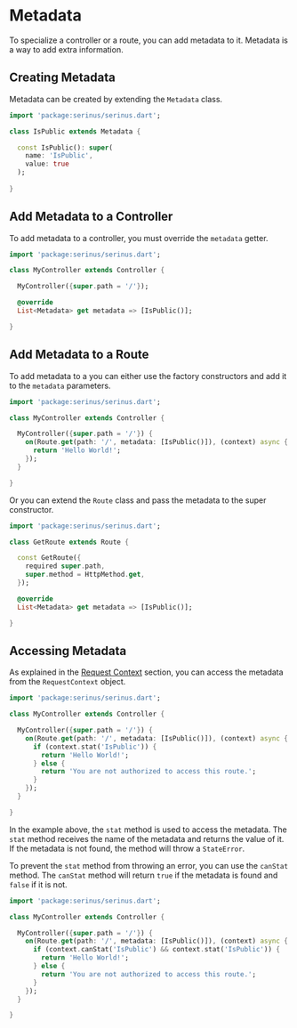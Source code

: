 # Metadata

To specialize a controller or a route, you can add metadata to it. Metadata is a way to add extra information.

## Creating Metadata

Metadata can be created by extending the `Metadata` class.

```dart
import 'package:serinus/serinus.dart';

class IsPublic extends Metadata {

  const IsPublic(): super(
    name: 'IsPublic',
    value: true
  );
  
}
```

## Add Metadata to a Controller

To add metadata to a controller, you must override the `metadata` getter.

```dart
import 'package:serinus/serinus.dart';

class MyController extends Controller {

  MyController({super.path = '/'});

  @override
  List<Metadata> get metadata => [IsPublic()];

}
```

## Add Metadata to a Route

To add metadata to a you can either use the factory constructors and add it to the `metadata` parameters.

```dart
import 'package:serinus/serinus.dart';

class MyController extends Controller {

  MyController({super.path = '/'}) {
    on(Route.get(path: '/', metadata: [IsPublic()]), (context) async {
      return 'Hello World!';
    });
  }

}
```

Or you can extend the `Route` class and pass the metadata to the super constructor.

```dart
import 'package:serinus/serinus.dart';

class GetRoute extends Route {

  const GetRoute({
    required super.path, 
    super.method = HttpMethod.get,
  });

  @override
  List<Metadata> get metadata => [IsPublic()];

}
```

## Accessing Metadata

As explained in the [Request Context](/foundations/request_context.html) section, you can access the metadata from the `RequestContext` object.

```dart
import 'package:serinus/serinus.dart';

class MyController extends Controller {

  MyController({super.path = '/'}) {
    on(Route.get(path: '/', metadata: [IsPublic()]), (context) async {
      if (context.stat('IsPublic')) {
        return 'Hello World!';
      } else {
        return 'You are not authorized to access this route.';
      }
    });
  }

}
```

In the example above, the `stat` method is used to access the metadata. The `stat` method receives the name of the metadata and returns the value of it. If the metadata is not found, the method will throw a `StateError`.

To prevent the `stat` method from throwing an error, you can use the `canStat` method. The `canStat` method will return `true` if the metadata is found and `false` if it is not.

```dart
import 'package:serinus/serinus.dart';

class MyController extends Controller {

  MyController({super.path = '/'}) {
    on(Route.get(path: '/', metadata: [IsPublic()]), (context) async {
      if (context.canStat('IsPublic') && context.stat('IsPublic')) {
        return 'Hello World!';
      } else {
        return 'You are not authorized to access this route.';
      }
    });
  }

}
```
